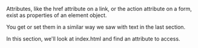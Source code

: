 Attributes, like the href attribute on a link, or the action attribute on a form, exist as properties of an element object. 

You get or set them in a similar way we saw with text in the last section. 

In this section, we'll look at index.html and find an attribute to access.